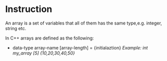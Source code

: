 # Instruction

An array is a set of variables that all of them has the same type,e.g. integer, string etc.

In C++ arrays are defined as the following:

* data-type array-name [array-length] = {initialaztion}
_Example: int my_array [5] {10,20,30,40,50}_



